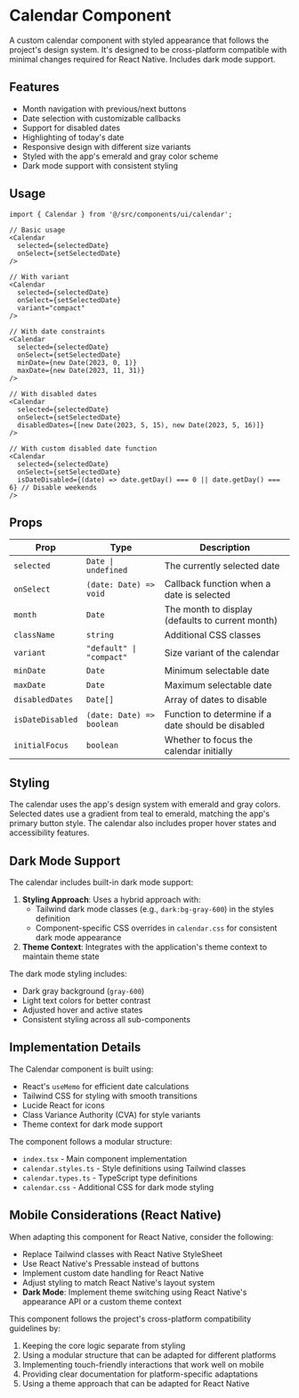 # Calendar Component

A custom calendar component with styled appearance that follows the project's design system. It's designed to be cross-platform compatible with minimal changes required for React Native. Includes dark mode support.

## Features

- Month navigation with previous/next buttons
- Date selection with customizable callbacks
- Support for disabled dates
- Highlighting of today's date
- Responsive design with different size variants
- Styled with the app's emerald and gray color scheme
- Dark mode support with consistent styling

## Usage

```tsx
import { Calendar } from '@/src/components/ui/calendar';

// Basic usage
<Calendar 
  selected={selectedDate}
  onSelect={setSelectedDate}
/>

// With variant
<Calendar 
  selected={selectedDate}
  onSelect={setSelectedDate}
  variant="compact"
/>

// With date constraints
<Calendar 
  selected={selectedDate}
  onSelect={setSelectedDate}
  minDate={new Date(2023, 0, 1)}
  maxDate={new Date(2023, 11, 31)}
/>

// With disabled dates
<Calendar 
  selected={selectedDate}
  onSelect={setSelectedDate}
  disabledDates={[new Date(2023, 5, 15), new Date(2023, 5, 16)]}
/>

// With custom disabled date function
<Calendar 
  selected={selectedDate}
  onSelect={setSelectedDate}
  isDateDisabled={(date) => date.getDay() === 0 || date.getDay() === 6} // Disable weekends
/>
```

## Props

| Prop | Type | Description |
|------|------|-------------|
| `selected` | `Date \| undefined` | The currently selected date |
| `onSelect` | `(date: Date) => void` | Callback function when a date is selected |
| `month` | `Date` | The month to display (defaults to current month) |
| `className` | `string` | Additional CSS classes |
| `variant` | `"default" \| "compact"` | Size variant of the calendar |
| `minDate` | `Date` | Minimum selectable date |
| `maxDate` | `Date` | Maximum selectable date |
| `disabledDates` | `Date[]` | Array of dates to disable |
| `isDateDisabled` | `(date: Date) => boolean` | Function to determine if a date should be disabled |
| `initialFocus` | `boolean` | Whether to focus the calendar initially |

## Styling

The calendar uses the app's design system with emerald and gray colors. Selected dates use a gradient from teal to emerald, matching the app's primary button style. The calendar also includes proper hover states and accessibility features.

## Dark Mode Support

The calendar includes built-in dark mode support:

1. **Styling Approach**: Uses a hybrid approach with:
   - Tailwind dark mode classes (e.g., `dark:bg-gray-600`) in the styles definition
   - Component-specific CSS overrides in `calendar.css` for consistent dark mode appearance
2. **Theme Context**: Integrates with the application's theme context to maintain theme state

The dark mode styling includes:
- Dark gray background (`gray-600`)
- Light text colors for better contrast
- Adjusted hover and active states
- Consistent styling across all sub-components

## Implementation Details

The Calendar component is built using:

- React's `useMemo` for efficient date calculations
- Tailwind CSS for styling with smooth transitions
- Lucide React for icons
- Class Variance Authority (CVA) for style variants
- Theme context for dark mode support

The component follows a modular structure:
- `index.tsx` - Main component implementation
- `calendar.styles.ts` - Style definitions using Tailwind classes
- `calendar.types.ts` - TypeScript type definitions
- `calendar.css` - Additional CSS for dark mode styling

## Mobile Considerations (React Native)

When adapting this component for React Native, consider the following:

- Replace Tailwind classes with React Native StyleSheet
- Use React Native's Pressable instead of buttons
- Implement custom date handling for React Native
- Adjust styling to match React Native's layout system
- **Dark Mode**: Implement theme switching using React Native's appearance API or a custom theme context

This component follows the project's cross-platform compatibility guidelines by:
1. Keeping the core logic separate from styling
2. Using a modular structure that can be adapted for different platforms
3. Implementing touch-friendly interactions that work well on mobile
4. Providing clear documentation for platform-specific adaptations
5. Using a theme approach that can be adapted for React Native
